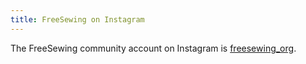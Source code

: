 ```yaml
---
title: FreeSewing on Instagram
---
```


The FreeSewing community account on Instagram is
[freesewing\_org](https://www.instagram.com/freesewing_org/).
